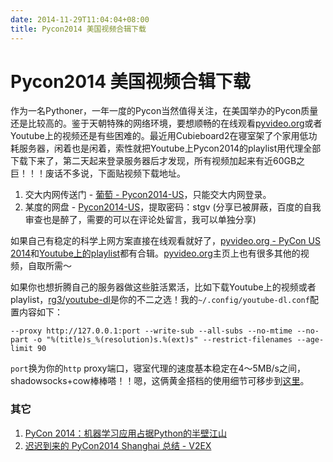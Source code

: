 ```yaml
---
date: 2014-11-29T11:04:04+08:00
title: Pycon2014 美国视频合辑下载
---
```


# Pycon2014 美国视频合辑下载

作为一名Pythoner，一年一度的Pycon当然值得关注，在美国举办的Pycon质量还是比较高的。鉴于天朝特殊的网络环境，要想顺畅的在线观看[pyvideo.org](http://pyvideo.org/)或者Youtube上的视频还是有些困难的。最近用Cubieboard2在寝室架了个家用低功耗服务器，闲着也是闲着，索性就把Youtube上Pycon2014的playlist用代理全部下载下来了，第二天起来登录服务器后才发现，所有视频加起来有近60GB之巨！！！废话不多说，下面贴视频下载地址。

1. 交大内网传送门 - [葡萄 - Pycon2014-US](https://pt.sjtu.edu.cn/details.php?id=125050)，只能交大内网登录。
2. 某度的网盘 - [Pycon2014-US](http://pan.baidu.com/s/1i3EaCfz)，提取密码：stgv (分享已被屏蔽，百度的自我审查也是醉了，需要的可以在评论处留言，我可以单独分享)

如果自己有稳定的科学上网方案直接在线观看就好了，[pyvideo.org - PyCon US 2014](http://pyvideo.org/category/50/pycon-us-2014)和[Youtube上的playlist](https://www.youtube.com/playlist?list=PLwItE7icLm0LsuJ-jK0Sp57q8oSjyLEXp)都有合辑。[pyvideo.org](http://pyvideo.org/)主页上也有很多其他的视频，自取所需～

如果你也想折腾自己的服务器做这些脏活累活，比如下载Youtube上的视频或者playlist，[rg3/youtube-dl](https://github.com/rg3/youtube-dl)是你的不二之选！我的`~/.config/youtube-dl.conf`配置内容如下：

```
--proxy http://127.0.0.1:port --write-sub --all-subs --no-mtime --no-part -o "%(title)s_%(resolution)s.%(ext)s" --restrict-filenames --age-limit 90
```

`port`换为你的`http` proxy端口，寝室代理的速度基本稳定在4～5MB/s之间，shadowsocks+cow棒棒嗒！！嗯，这俩黄金搭档的使用细节可移步到[这里](https://github.com/sjtug/kxsw/wiki/Best-Practice)。

### 其它

1. [PyCon 2014：机器学习应用占据Python的半壁江山](http://www.infoq.com/cn/news/2014/07/pycon-2014)
2. [迟迟到来的 PyCon2014 Shanghai 总结 - V2EX](http://www.v2ex.com/t/149975)